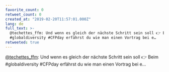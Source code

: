 ```yaml
---
favorite_count: 0
retweet_count: 0
created_at: "2019-02-20T11:57:01.000Z"
lang: de
full_text: >-
  @techettes_ffm: Und wenn es gleich der nächste Schritt sein soll 👉 Beim
  #globaldiversity #CFPday erfährst du wie man einen Vortrag bei e…
retweeted: true
---
```


[@techettes_ffm](https://twitter.com/techettes_ffm): Und wenn es gleich der
nächste Schritt sein soll 👉 Beim #globaldiversity #CFPday erfährst du wie man
einen Vortrag bei e…
